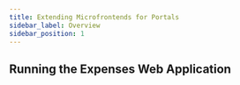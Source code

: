 ```yaml
---
title: Extending Microfrontends for Portals
sidebar_label: Overview
sidebar_position: 1
---
```


## Running the Expenses Web Application